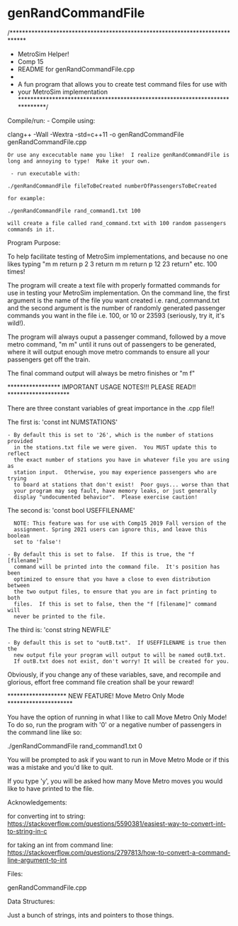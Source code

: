 # genRandCommandFile
/*****************************************************************************
* MetroSim Helper! 
* Comp 15
* README for genRandCommandFile.cpp
*
* A fun program that allows you to create test command files for use with
* your MetroSim implementation
*****************************************************************************/

Compile/run:
     - Compile using:

clang++ -Wall -Wextra -std=c++11 -o genRandCommandFile genRandCommandFile.cpp
    
    Or use any excecutable name you like!  I realize genRandCommandFile is 
    long and annoying to type!  Make it your own.

     - run executable with:
        
    ./genRandCommandFile fileToBeCreated numberOfPassengersToBeCreated

    for example:

    ./genRandCommandFile rand_command1.txt 100

    will create a file called rand_command.txt with 100 random passengers
    commands in it.


Program Purpose:

To help facilitate testing of MetroSim implementations, and because no one likes
typing "m m return p 2 3 return m m return p 12 23 return" etc. 100 times!

The program will create a text file with properly formatted commands for use
in testing your MetroSim implementation.  On the command line, the first 
argument is the name of the file you want created i.e. rand_command.txt and 
the second argument is the number of randomly generated passenger commands
you want in the file i.e. 100, or 10 or 23593 (seriously, try it, it's wild!).

The program will always ouput a passenger command, followed by a move metro 
command, "m m" until it runs out of passengers to be generated, where it will 
output enough move metro commands to ensure all your passengers get off the
train.

The final command output will always be metro finishes or "m f"

***************** IMPORTANT USAGE NOTES!!! PLEASE READ!! ********************

There are three constant variables of great importance in the .cpp file!!

The first is: 'const int NUMSTATIONS' 

    - By default this is set to '26', which is the number of stations provided
      in the stations.txt file we were given.  You MUST update this to reflect
      the exact number of stations you have in whatever file you are using as
      station input.  Otherwise, you may experience passengers who are trying
      to board at stations that don't exist!  Poor guys... worse than that
      your program may seg fault, have memory leaks, or just generally 
      display "undocumented behavior".  Please exercise caution! 

The second is: 'const bool USEFFILENAME'

      NOTE: This feature was for use with Comp15 2019 Fall version of the 
      assignment. Spring 2021 users can ignore this, and leave this boolean
      set to 'false'!

    - By default this is set to false.  If this is true, the "f [filename]" 
      command will be printed into the command file.  It's position has been
      optimized to ensure that you have a close to even distribution between
      the two output files, to ensure that you are in fact printing to both
      files.  If this is set to false, then the "f [filename]" command will
      never be printed to the file.

The third is: 'const string NEWFILE'

    - By default this is set to "outB.txt".  If USEFFILENAME is true then the
      new output file your program will output to will be named outB.txt.  
      If outB.txt does not exist, don't worry! It will be created for you.

Obviously, if you change any of these variables, save, and recompile and
glorious, effort free command file creation shall be your reward!


******************* NEW FEATURE! Move Metro Only Mode *********************

You have the option of running in what I like to call Move Metro Only Mode!
To do so, run the program with '0' or a negative number of passengers in
the command line like so:

./genRandCommandFile rand_command1.txt 0

You will be prompted to ask if you want to run in Move Metro Mode or if this
was a mistake and you'd like to quit.

If you type 'y', you will be asked how many Move Metro moves you would like 
to have printed to the file.  


Acknowledgements: 

for converting int to string: 
https://stackoverflow.com/questions/5590381/easiest-way-to-convert-int-to-string-in-c

for taking an int from command line:
https://stackoverflow.com/questions/2797813/how-to-convert-a-command-line-argument-to-int


Files: 

genRandCommandFile.cpp

Data Structures:

Just a bunch of strings, ints and pointers to those things.

